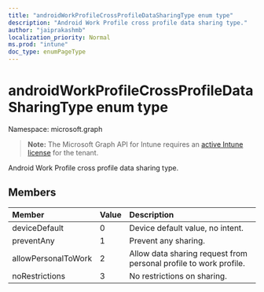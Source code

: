 ```yaml
---
title: "androidWorkProfileCrossProfileDataSharingType enum type"
description: "Android Work Profile cross profile data sharing type."
author: "jaiprakashmb"
localization_priority: Normal
ms.prod: "intune"
doc_type: enumPageType
---
```


# androidWorkProfileCrossProfileDataSharingType enum type

Namespace: microsoft.graph

> **Note:** The Microsoft Graph API for Intune requires an [active Intune license](https://go.microsoft.com/fwlink/?linkid=839381) for the tenant.

Android Work Profile cross profile data sharing type.

## Members
|Member|Value|Description|
|:---|:---|:---|
|deviceDefault|0|Device default value, no intent.|
|preventAny|1|Prevent any sharing.|
|allowPersonalToWork|2|Allow data sharing request from personal profile to work profile.|
|noRestrictions|3|No restrictions on sharing.|
